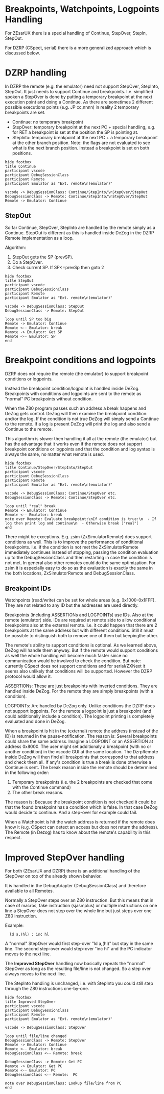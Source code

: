 # Breakpoints, Watchpoints, Logpoints Handling

For ZEsarUX there is a special handling of Continue, StepOver, StepIn, StepOut.

For DZRP (CSpect, serial) there is a more generalized approach which is discussed below.


# DZRP handling

In DZRP the remote (e.g. the emulator) need not support StepOver, StepInto, StepOut. It just needs to support Continue and breakpoints.
I.e. simplified spoken a StepOver is done by putting a temporary breakpoint at the next execution point and doing a Continue.
As there are sometimes 2 different possible executions points (e.g. JP cc,nnnn) in reality 2 temporary breakpoints are set.

- Continue: no temporary breakpoint
- StepOver: temporary breakpoint at the next PC + special handling, e.g. for RET a breakpoint is set at the position the SP is pointing at.
- StepInto: temporary breakpoint at the next PC + a temporary breakpoint at the other branch position. Note: the flags are not evaluated to see what is the next branch position. Instead a breakpoint is set on both positions.

~~~puml
hide footbox
title Continue
participant vscode
participant DebugSessionClass
participant Remote
participant Emulator as "Ext. remote\n(emulator)"

vscode -> DebugSessionClass: Continue/StepInto/\nStepOver/StepOut
DebugSessionClass -> Remote: Continue/StepInto/\nStepOver/StepOut
Remote -> Emulator: Continue
~~~


## StepOut

So far Continue, StepOver, StepInto are handled by the remote simply as a Continue.
StepOut is different as this is handled inside DeZog in the DZRP Remote implementation as a loop.

Algorithm:
1. StepOut gets the SP (prevSP).
2. Do a StepOver.
3. Check current SP. If SP<=prevSp then goto 2


~~~puml
hide footbox
title StepOut
participant vscode
participant DebugSessionClass
participant Remote
participant Emulator as "Ext. remote\n(emulator)"

vscode -> DebugSessionClass: StepOut
DebugSessionClass -> Remote: StepOut

loop until SP too big
Remote -> Emulator: Continue
Remote <-- Emulator: break
Remote -> Emulator: Get SP
Remote <-- Emulator: SP
end
~~~


# Breakpoint conditions and logpoints

DZRP does not require the remote (the emulator) to support breakpoint conditions or logpoints.

Instead the breakpoint condition/logpoint is handled inside DeZog.
Breakpoints with conditions and logpoints are sent to the remote as "normal" PC breakpoints without condition.

When the Z80 program passes such an address a break happens and DeZog gets control.
DeZog will then examine the breakpoint condition and/or the log.
If the condition is not true DeZog will simply send a Continue to the remote.
If a log is present DeZog will print the log and also send a Continue to the remote.

This algorithm is slower then handling it all at the remote (the emulator) but has the advantage that it works even if the remote does not support breakpoint conditions or logpoints and that the condition and log syntax is always the same, no matter what remote is used.


~~~puml
hide footbox
title Continue/StepOver/StepInto/StepOut
participant vscode
participant DebugSessionClass
participant Remote
participant Emulator as "Ext. remote\n(emulator)"

vscode -> DebugSessionClass: Continue/StepOver etc.
DebugSessionClass -> Remote: Continue/StepOver etc.

loop until "real" break
Remote -> Emulator: Continue
Remote <-- Emulator: break
note over Remote: Evaluate breakpoint:\nIf condition is true:\n  - If log then print log and continue\n  - Otherwise break ("real")
end
~~~


There might be exceptions. E.g. zsim (ZxSimulatorRemote) does support conditions as well. This is to improve the performance of conditional breakpoints. I.e. if the condition is not met the ZxSimulatorRemote immediately continues instead of stopping, passing the condition evaluation up to the DebugSessionClass and then restarting in case the condition is not met.
In general also other remotes could do the same optimization.
For zsim it is especially easy to do so as the evaluation is exactly the same in the both locations, ZxSimulatorRemote and DebugSessionClass.


## Breakpoint IDs

Watchpoints (read/write) can be set for whole areas (e.g. 0x1000-0x1FFF). They are not related to any ID but the addresses are used directly.

Breakpoints (including ASSERTIONs and LOGPOINTs) use IDs. Also at the remote (emulator) side.
IDs are required at remote side to allow conditional breakpoints also at the external remote.
I.e. it could happen that there are 2 breakpoints at the same address but with different conditions.
Still it must be possible to distinguish both to remove one of them but keepingthe other.

The remote's ability to support conditions is optional. As we learned above, DeZog will handle them anyway. But if the remote would support conditions as well the whole handling will become much faster since no communication would be involved to check the condition.
But note: currently CSpect does not support conditions and for serial/ZXNext it seems also unlikely that conditions will be supported.
However the DZRP protocol would allow it.

ASSERTIONs: These are just breakpoints with inverted conditions. They are handled inside DeZog. For the remote they are simply breakpoints (with a condition).

LOGPOINTs: Are handled by DeZog only. Unlike conditions the DZRP does not support logpoints. For the remote a logpoint is just a breakpoint (and could additionally include a condition). The logpoint printing is completely evaluated and done in DeZog.


When a breakpoint is hit in the (external) remote the address (instead of the ID) is returned in the pause-notification.
The reason is:
Several breakpoints could share the same address. Imagine a LOGPOINT or an ASSERTION at address 0x8000. The user might set additionaly a breakpoint (with no or another condition) in the vscode GUI at the same location.
The DzrpRemote inside DeZog will then find all breakpoints that correspond to that address and check them all. If any's condition is true a break is done otherwise a Continue is sent.
The break reason inside the remote should be determined in the following order:
1. Temporary breakpoints (i.e. the 2 breakpoints are checked that come with the Continue command)
2. The other break reasons.

The reason is: Because the breakpoint condition is not checked it could be that the found breakpoint has a condition which is false. In that case DeZog would decide to continue.
And a step-over for example could fail.


When a Watchpoint is hit the watch address is returned if the remote does know it (e.g. CSpect can detect an access but does not return the address).
The Remote (in Dezog) has to know about the remote's capability in this respect.




# Improved StepOver handling

For both (ZEsarUX and DZRP) there is an additional handling of the StepOver on top of the already shown behavior.

It is handled in the DebugAdapter (DebugSessionClass) and therefore available to all Remotes.

Normally a StepOver steps over an Z80 instruction. But this means that in case of macros, fake instruction (sjasmplus) or multiple instructions on one line a StepOver does not step over the whole line but just steps over one Z80 instruction.

Example:
~~~
  ld a,(hl) : inc hl
~~~
A "normal" StepOver would first step-over "ld a,(hl)" but stay in the same line.
The second step-over would step-over "inc hl" and the PC indicator moves to the next line.

The **Improved StepOver** handling now basically repeats the "normal" StepOver as long as the resulting file/line is not changed.
So a step over always moves to the next line.

The StepInto handling is unchanged, i.e. with StepInto you could still step through the Z80 instructions one-by-one.



~~~puml
hide footbox
title Improved StepOver
participant vscode
participant DebugSessionClass
participant Remote
participant Emulator as "Ext. remote\n(emulator)"

vscode -> DebugSessionClass: StepOver

loop until file/line changed
DebugSessionClass -> Remote: StepOver
Remote -> Emulator: Continue
Remote <-- Emulator: break
DebugSessionClass <-- Remote: break

DebugSessionClass -> Remote: Get PC
Remote -> Emulator: Get PC
Remote <-- Emulator: PC
DebugSessionClass <-- Remote:  PC

note over DebugSessionClass: Lookup file/line from PC
end
~~~